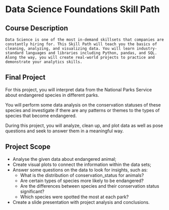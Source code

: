# Data Science Foundations Skill Path

## Course Description
    Data Science is one of the most in-demand skillsets that companies are constantly hiring for. This Skill Path will teach you the basics of cleaning, analyzing, and visualizing data. You will learn industry-standard languages and libraries including Python, pandas, and SQL. Along the way, you will create real-world projects to practice and demonstrate your analytics skills.

## Final Project
For this project, you will interpret data from the National Parks Service about endangered species in different parks.

You will perform some data analysis on the conservation statuses of these species and investigate if there are any patterns or themes to the types of species that become endangered.

During this project, you will analyze, clean up, and plot data as well as pose questions and seek to answer them in a meaningful way.

## Project Scope
- Analyse the given data about endangered animal;
- Create visual plots to connect the information within the data sets;
- Answer some questions on the data to look for insights, such as:
    - What is the distribution of conservation_status for animals?
    - Are certain types of species more likely to be endangered?
    - Are the differences between species and their conservation status significant?
    - Which species were spotted the most at each park?
- Create a slide presentation with project analysis and conclusions.